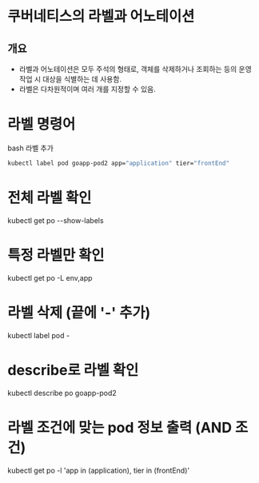 # 쿠버네티스의 라벨과 어노테이션

## 개요
- 라벨과 어노테이션은 모두 주석의 형태로, 객체를 삭제하거나 조회하는 등의 운영 작업 시 대상을 식별하는 데 사용함.
- 라벨은 다차원적이며 여러 개를 지정할 수 있음.

# 라벨 명령어
bash 라벨 추가
```bash
kubectl label pod goapp-pod2 app="application" tier="frontEnd"
```

# 전체 라벨 확인
kubectl get po --show-labels

# 특정 라벨만 확인
kubectl get po -L env,app

# 라벨 삭제 (끝에 '-' 추가)
kubectl label pod <pod-name> <label-name>-

# describe로 라벨 확인
kubectl describe po goapp-pod2

# 라벨 조건에 맞는 pod 정보 출력 (AND 조건)
kubectl get po -l 'app in (application), tier in (frontEnd)'